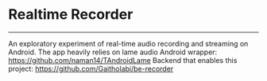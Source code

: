 # Realtime Recorder
---

An exploratory experiment of real-time audio recording and streaming on Android.
The app heavily relies on lame audio Android wrapper: https://github.com/naman14/TAndroidLame
Backend that enables this project: https://github.com/Gaitholabi/be-recorder
